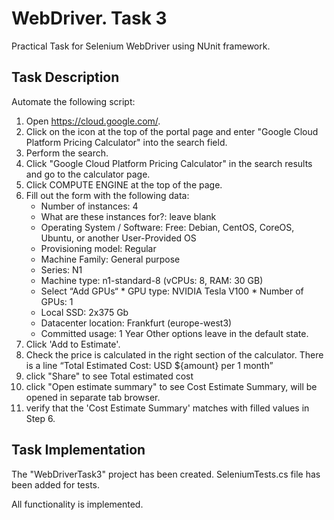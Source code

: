 # WebDriver. Task 3

Practical Task for Selenium WebDriver using NUnit framework.

## Task Description

Automate the following script:

1. Open https://cloud.google.com/.
2. Click on the icon at the top of the portal page and enter "Google Cloud Platform Pricing Calculator" into the search field.
3. Perform the search.
4. Click "Google Cloud Platform Pricing Calculator" in the search results and go to the calculator page.
5. Click COMPUTE ENGINE at the top of the page.
6. Fill out the form with the following data:
   * Number of instances: 4
   * What are these instances for?: leave blank
   * Operating System / Software: Free: Debian, CentOS, CoreOS, Ubuntu, or another User-Provided OS
   * Provisioning model: Regular
   * Machine Family: General purpose 
   * Series: N1 
   * Machine type: n1-standard-8 (vCPUs: 8, RAM: 30 GB)
   * Select “Add GPUs“
           * GPU type: NVIDIA Tesla V100
           * Number of GPUs: 1
   * Local SSD: 2x375 Gb
   * Datacenter location: Frankfurt (europe-west3)
   * Committed usage: 1 Year
Other options leave in the default state.
7. Click 'Add to Estimate'.
8. Check the price is calculated in the right section of the calculator. There is a line “Total Estimated Cost: USD ${amount} per 1 month” 
9. click "Share" to see Total estimated cost
10. click "Open estimate summary" to see Cost Estimate Summary, will be opened in separate tab browser.
11. verify that the 'Cost Estimate Summary' matches with filled values in Step 6.

 ## Task Implementation

 The "WebDriverTask3" project has been created. SeleniumTests.cs file has been added for tests.
 
 All functionality is implemented.
 
